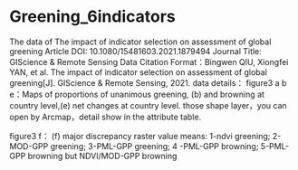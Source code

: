 # Greening_6indicators
The data of The impact of indicator selection on assessment of global greening
Article DOI: 10.1080/15481603.2021.1879494
Journal Title: GIScience & Remote Sensing
Data Citation Format：Bingwen QIU, Xiongfei YAN, et al. The impact of indicator selection on assessment of global greening[J]. GIScience & Remote Sensing, 2021.
data details：
figure3 a b e：Maps of proportions of unanimous greening, (b) and browning at country level,(e) net changes at country level. those shape layer，you can open by Arcmap，detail show in the attribute table.

figure3 f： (f) major discrepancy raster value means: 1-ndvi greening; 2-MOD-GPP greening; 3-PML-GPP greening; 4 -PML-GPP browning; 5-PML-GPP browning but NDVI/MOD-GPP browning
